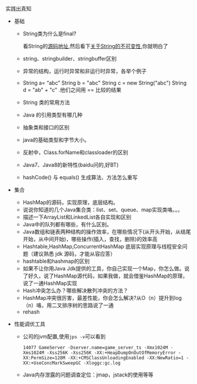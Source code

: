 实践出真知

- 基础
  - String类为什么是final?

    看String的[源码地址](http://grepcode.com/file/repository.grepcode.com/java/root/jdk/openjdk/7u40-b43/java/lang/String.java#String),然后看下[关于String的不可变性](http://www.ciaoshen.com/2016/08/04/immuStr/),你就明白了

  - string、stringbuilder、stringbuffer区别

  - 异常的结构，运行时异常和非运行时异常，各举个例子

  - String a= “abc” String b = "abc" String c = new String("abc") String d = "ab" + "c" .他们之间用 == 比较的结果

  - String 类的常用方法

  - Java 的引用类型有哪几种

  - 抽象类和接口的区别

  - java的基础类型和字节大小。

  - 反射中，Class.forName和classloader的区别

  - Java7、Java8的新特性(baidu问的,好BT)

  - hashCode() 与 equals() 生成算法、方法怎么重写

- 集合
  - HashMap的源码，实现原理，底层结构。
  - 说说你知道的几个Java集合类：list、set、queue、map实现类咯。。。
  - 描述一下ArrayList和LinkedList各自实现和区别
  - Java中的队列都有哪些，有什么区别。
  - Java数组和链表两种结构的操作效率，在哪些情况下(从开头开始，从结尾开始，从中间开始)，哪些操作(插入，查找，删除)的效率高
  - Hashtable,HashMap,ConcurrentHashMap 底层实现原理与线程安全问题（建议熟悉 jdk 源码，才能从容应答）
  - hashtable和hashmap的区别
  - 如果不让你用Java Jdk提供的工具，你自己实现一个Map，你怎么做。说了好久，说了HashMap源代码，如果我做，就会借鉴HashMap的原理，说了一通HashMap实现
  - Hash冲突怎么办？哪些解决散列冲突的方法？
  - HashMap冲突很厉害，最差性能，你会怎么解决?从O（n）提升到log（n）咯，用二叉排序树的思路说了一通
  - rehash


- 性能调优工具

  - 公司的jvm配置,使用`jps -v`可以看到

    ```shell
    14077 GameServer -Dserver.name=game_server_ts -Xmx1024M -Xms1024M -Xss256K -Xss256K -XX:+HeapDumpOnOutOfMemoryError -XX:PermSize=128M -XX:+CMSClassUnloadingEnabled -XX:NewRatio=1 -XX:+UseConcMarkSweepGC -Xloggc:gc.log
    ```

  - Java内存泄露的问题调查定位：jmap，jstack的使用等等

  ​